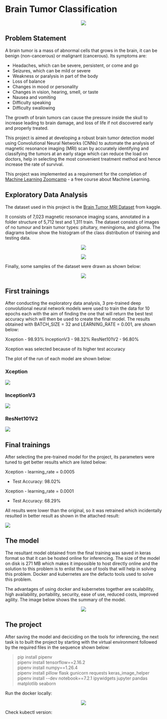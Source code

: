 # Brain Tumor Classification 

<p align="center">
  <img src="./images/brain_tumor_classification.jpg">
</p>



## Problem Statement
A brain tumor is a mass of abnormal cells that grows in the brain, it can be benign (non-cancerous) or malignant (cancerous). Its symptoms are:

- Headaches, which can be severe, persistent, or come and go
- Seizures, which can be mild or severe
- Weakness or paralysis in part of the body
- Loss of balance
- Changes in mood or personality
- Changes in vision, hearing, smell, or taste
- Nausea and vomiting
- Difficulty speaking
- Difficulty swallowing

The growth of brain tumors can cause the pressure inside the skull to increase leading to brain damage, and loss of life if not discovered early and properly treated.

This project is aimed at developing a robust brain tumor detection model using Convolutional Neural Networks (CNNs) to automate the analysis of magnetic resonance imaging (MRI) scan by accurately identifying and classifying the tumors at an early stage which can reduce the load on doctors, help in selecting the most convenient treatment method and hence increase the rate of survival.

This project was implemented as a requirement for the completion of [Machine Learning Zoomcamp](https://github.com/DataTalksClub/machine-learning-zoomcamp) - a free course about Machine Learning.



## Exploratory Data Analysis
The dataset used in this project is the [Brain Tumor MRI Dataset](https://www.kaggle.com/datasets/masoudnickparvar/brain-tumor-mri-dataset) from kaggle. 

It consists of 7,023 magnetic resonance imaging scans, annotated in a folder structure of 5,712 test and 1,311 train. The dataset consists of images of no tumour and brain tumor types: pituitary, meningioma, and glioma. The diagrams below show the histogram of the class distribution of training and testing data.

<p align="center">
  <img src="./images/train_data.jpg">
</p>

<p align="center">
  <img src="./images/test_data.jpg">
</p>

Finally, some samples of the dataset were drawn as shown below:

<p align="center">
  <img src="./images/sample_images.jpg">
</p>



## First trainings
After conducting the exploratory data analysis, 3 pre-trained deep convolutional neural network models were used to train the data for 10 epochs each with the aim of finding the one that will return the best test accuracy which will then be used to create the final model. The results obtained with BATCH_SIZE = 32 and LEARNING_RATE = 0.001, are shown below:

Xception - 98.93%
InceptionV3 - 98.32%
ResNet101V2 - 96.80%

Xception was selected because of its higher test accuracy

The plot of the run of each model are shown below:

### Xception
<p align="left">
  <img src="./images/Xception_result.jpg">
</p>

### InceptionV3
<p align="left">
  <img src="./images/InceptionV3_result.jpg">
</p>

### ResNet101V2
<p align="left">
  <img src="./images/ResNet101V_result.jpg">
</p>



## Final trainings
After selecting the pre-trained model for the project, its parameters were tuned to get better results which are listed below:

Xception - learning_rate = 0.0005
- Test Accuracy: 98.02%

Xception - learning_rate = 0.0001
- Test Accuracy: 68.29%

All results were lower than the original, so it was retrained which incidentally resulted in better result as shown in the attached result:

<p align="left">
  <img src="./images/Xception_final.jpg">
</p>



## The model
The resultant model obtained from the final training was saved in keras format so that it can be hosted online for inferencing. The size of the model on disk is 271 MB which makes it impossible to host directly online and the solution to this problem is to enlist the use of tools that will help in solving this problem. Docker and kubernetes are the defacto tools used to solve this problem. 

The advantages of using docker and kubernetes together are scalability, high availability, portability, security, ease of use, reduced costs, improved agility. The image below shows the summary of the model.

 <p align="center">
  <img src="./images/model_summary.jpg">
</p>



## The project
After saving the model and deciciding on the tools for inferencing, the next task is to built the project by 
starting with the virtual environment followed by the required files in the sequence shown below:

> pip install pipenv  
> pipenv install tensorflow==2.16.2  
> pipenv install numpy==1.26.4  
> pipenv install pillow flask gunicorn requests keras_image_helper  
> pipenv install --dev notebook==7.2.1 ipywidgets jupyter pandas matplotlib seaborn  

Run the docker locally:

 <p align="center">
  <img src="./images/docker_local.jpg">
</p>

Check kubectl version: